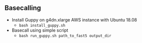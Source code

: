 ## Basecalling

* Install Guppy on g4dn.xlarge AWS instance with Ubuntu 18.08
    * `bash install_guppy.sh`
* Basecall using simple script
    * `bash run_guppy.sh path_to_fast5 output_dir`
